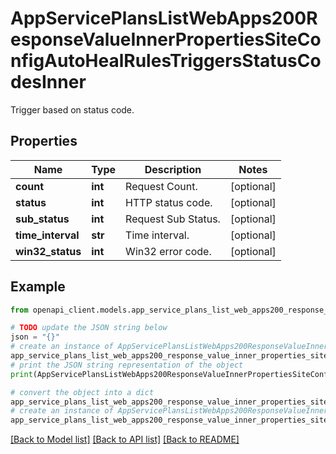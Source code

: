 # AppServicePlansListWebApps200ResponseValueInnerPropertiesSiteConfigAutoHealRulesTriggersStatusCodesInner

Trigger based on status code.

## Properties

Name | Type | Description | Notes
------------ | ------------- | ------------- | -------------
**count** | **int** | Request Count. | [optional] 
**status** | **int** | HTTP status code. | [optional] 
**sub_status** | **int** | Request Sub Status. | [optional] 
**time_interval** | **str** | Time interval. | [optional] 
**win32_status** | **int** | Win32 error code. | [optional] 

## Example

```python
from openapi_client.models.app_service_plans_list_web_apps200_response_value_inner_properties_site_config_auto_heal_rules_triggers_status_codes_inner import AppServicePlansListWebApps200ResponseValueInnerPropertiesSiteConfigAutoHealRulesTriggersStatusCodesInner

# TODO update the JSON string below
json = "{}"
# create an instance of AppServicePlansListWebApps200ResponseValueInnerPropertiesSiteConfigAutoHealRulesTriggersStatusCodesInner from a JSON string
app_service_plans_list_web_apps200_response_value_inner_properties_site_config_auto_heal_rules_triggers_status_codes_inner_instance = AppServicePlansListWebApps200ResponseValueInnerPropertiesSiteConfigAutoHealRulesTriggersStatusCodesInner.from_json(json)
# print the JSON string representation of the object
print(AppServicePlansListWebApps200ResponseValueInnerPropertiesSiteConfigAutoHealRulesTriggersStatusCodesInner.to_json())

# convert the object into a dict
app_service_plans_list_web_apps200_response_value_inner_properties_site_config_auto_heal_rules_triggers_status_codes_inner_dict = app_service_plans_list_web_apps200_response_value_inner_properties_site_config_auto_heal_rules_triggers_status_codes_inner_instance.to_dict()
# create an instance of AppServicePlansListWebApps200ResponseValueInnerPropertiesSiteConfigAutoHealRulesTriggersStatusCodesInner from a dict
app_service_plans_list_web_apps200_response_value_inner_properties_site_config_auto_heal_rules_triggers_status_codes_inner_from_dict = AppServicePlansListWebApps200ResponseValueInnerPropertiesSiteConfigAutoHealRulesTriggersStatusCodesInner.from_dict(app_service_plans_list_web_apps200_response_value_inner_properties_site_config_auto_heal_rules_triggers_status_codes_inner_dict)
```
[[Back to Model list]](../README.md#documentation-for-models) [[Back to API list]](../README.md#documentation-for-api-endpoints) [[Back to README]](../README.md)


